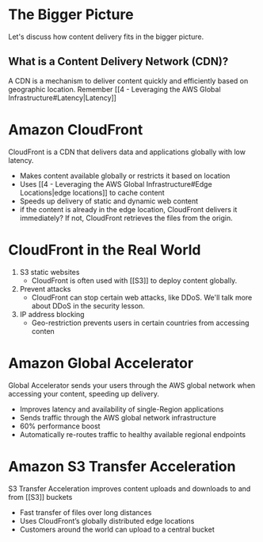 # The Bigger Picture

Let's discuss how content delivery fits in the bigger picture.

## What is a Content Delivery Network (CDN)?

A CDN is a mechanism to deliver content quickly and efficiently based on geographic location.
Remember [[4 - Leveraging the AWS Global Infrastructure#Latency|Latency]]

# Amazon CloudFront

CloudFront is a CDN that delivers data and applications globally with low latency.
- Makes content available globally or restricts it based on location
- Uses [[4 - Leveraging the AWS Global Infrastructure#Edge Locations|edge locations]] to cache content
- Speeds up delivery of static and dynamic web content
- if the content is already in the edge location, CloudFront delivers it immediately? If not, CloudFront retrieves the files from the origin.

# CloudFront in the Real World

1. S3 static websites
	 - CloudFront is often used with [[S3]] to deploy content globally.
2. Prevent attacks
	- CloudFront can stop certain web attacks, like DDoS. We'll talk more about DDoS in the security lesson.
3. IP address blocking
	- Geo-restriction prevents users in certain countries from accessing conten

# Amazon Global Accelerator

Global Accelerator sends your users through the AWS global network when accessing your content, speeding up delivery.
- Improves latency and availability of single-Region applications
- Sends traffic through the AWS global network infrastructure
- 60% performance boost
- Automatically re-routes traffic to healthy available regional endpoints

# Amazon S3 Transfer Acceleration

S3 Transfer Acceleration improves content uploads and downloads to and from [[S3]] buckets
- Fast transfer of files over long distances
- Uses CloudFront’s globally distributed edge locations
- Customers around the world can upload to a central bucket